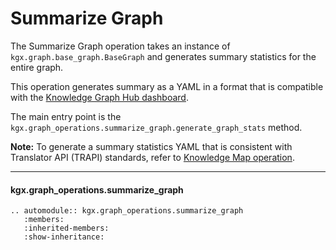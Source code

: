 # Summarize Graph

The Summarize Graph operation takes an instance of `kgx.graph.base_graph.BaseGraph` and
generates summary statistics for the entire graph.

This operation generates summary as a YAML in a format that is compatible with
the [Knowledge Graph Hub dashboard](https://knowledge-graph-hub.github.io/kg-covid-19-dashboard/).

The main entry point is the `kgx.graph_operations.summarize_graph.generate_graph_stats` method.


**Note:** To generate a summary statistics YAML that is consistent with Translator API (TRAPI) 
standards, refer to [Knowledge Map operation](knowledge_map.md).


---

#### kgx.graph_operations.summarize_graph

```eval_rst
.. automodule:: kgx.graph_operations.summarize_graph
   :members:
   :inherited-members:
   :show-inheritance:
```